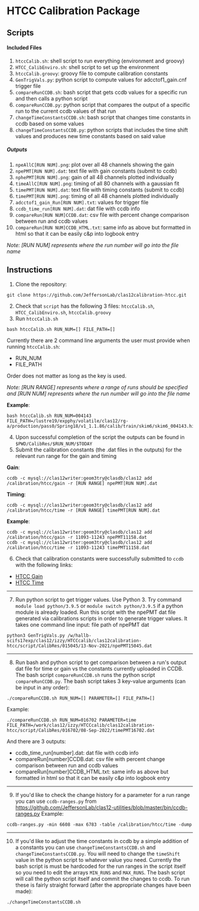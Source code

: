 # HTCC Calibration Package

## Scripts

#### Included Files
1. `htccCalib.sh`: shell script to run everything (environment and groovy)
2. `HTCC_CalibEnviro.sh`: shell script to set up the environment 
3. `htccCalib.groovy`: groovy file to compute calibration constants
4. `GenTrigVals.py`: python script to compute values for adcctof1_gain.cnf trigger file
5. `compareRunCCDB.sh`: bash script that gets ccdb values for a specific run and then calls a python script
6. `compareRunCCDB.py`: python script that compares the output of a specific run to the current ccdb values of that run
7. `changeTimeConstantsCCDB.sh`: bash script that changes time constants in ccdb based on some values
8. `changeTimeConstantsCCDB.py`: python scripts that includes the time shift values and produces new time constants based on said value

##### Outputs
1. `npeAllC[RUN NUM].png`: plot over all 48 channels showing the gain
2. `npePMT[RUN NUM].dat`: text file with gain constants (submit to ccdb)
3. `nphePMT[RUN NUM].png`: gain of all 48 channels plotted individually
4. `timeAllC[RUN NUM].png`: timing of all 80 channels with a gaussian fit
5. `timePMT[RUN NUM].dat`: text file with timing constants (submit to ccdb)
6. `timePMT[RUN NUM].png`: timing of all 48 channels plotted individually 
7. `adcctof1_gain_Run[RUN NUM].txt`: values for trigger file
8. `ccdb_time_run[RUN NUM].dat`: dat file with ccdb info
9. `compareRun[RUN NUM]CCDB.dat`: csv file with percent change comparison between run and ccdb values
10. `compareRun[RUN NUM]CCDB_HTML.txt`: same info as above but formatted in html so that it can be easily c&p into logbook entry

*Note: [RUN NUM] represents where the run number will go into the file name*

## Instructions

1. Clone the repository:
```
git clone https://github.com/JeffersonLab/clas12calibration-htcc.git
```
2. Check that `script` has the following 3 files: `htccCalib.sh`, `HTCC_CalibEnviro.sh`, `htccCalib.groovy`
3. Run `htccCalib.sh`
```
bash htccCalib.sh RUN_NUM=[] FILE_PATH=[]
```
Currently there are 2 command line arguments the user must provide when running `htccCalib.sh`: 
  - RUN_NUM
  - FILE_PATH

Order does not matter as long as the key is used. 

*Note: [RUN RANGE] represents where a range of runs should be specified and [RUN NUM] represents where the run number will go into the file name*

**Example**:
```
bash htccCalib.sh RUN_NUM=004143 FILE_PATH=/lustre19/expphy/volatile/clas12/rg-a/production/pass0/Spring18/v1_1.1.86/calib/train/skim6/skim6_004143.hipo
```
4. Upon successful completion of the script the outputs can be found in `$PWD/CalibRes/$RUN_NUM/$TODAY` 
5. Submit the calibration constants (the .dat files in the outputs) for the relevant run range for the gain and timing

**Gain**:
```
ccdb -c mysql://clas12writer:geom3try@clasdb/clas12 add /calibration/htcc/gain -r [RUN RANGE] npePMT[RUN NUM].dat
```
**Timing**:
```
ccdb -c mysql://clas12writer:geom3try@clasdb/clas12 add /calibration/htcc/time -r [RUN RANGE] timePMT[RUN NUM].dat
```
**Example**:
```
ccdb -c mysql://clas12writer:geom3try@clasdb/clas12 add /calibration/htcc/gain -r 11093-11243 npePMT11158.dat
ccdb -c mysql://clas12writer:geom3try@clasdb/clas12 add /calibration/htcc/time -r 11093-11243 timePMT11158.dat
```
6. Check that calibration constants were successfully submitted to `ccdb` with the following links: 
  - [HTCC Gain](https://clasweb.jlab.org/cgi-bin/ccdb/versions?table=/calibration/htcc/gain)
  - [HTCC Time](https://clasweb.jlab.org/cgi-bin/ccdb/versions?table=/calibration/htcc/time)
---
7. Run python script to get trigger values. Use Python 3. Try command `module load python/3.9.5` or `module switch python/3.9.5` if a python module is already loaded. Run this script with the npePMT dat file generated via calibrations scripts in order to generate trigger values. It takes one command line input: file path of npePMT dat 
```
python3 GenTrigVals.py /w/hallb-scifs17exp/clas12/izzy/HTCCcalib/clas12calibration-htcc/script/CalibRes/015045/13-Nov-2021/npePMT15045.dat
```
---
8. Run bash and python script to get comparison between a run's output dat file for time or gain vs the constants currently uploaded in CCDB. The bash script `compareRunCCDB.sh` runs the python script `compareRunCCDB.py`. The bash script takes 3 key-value arguments (can be input in any order):
```
./compareRunCCDB.sh RUN_NUM=[] PARAMETER=[] FILE_PATH=[]
```
Example:
```
./compareRunCCDB.sh RUN_NUM=016702 PARAMETER=time FILE_PATH=/work/clas12/izzy/HTCCcalib/clas12calibration-htcc/script/CalibRes/016702/08-Sep-2022/timePMT16702.dat
```
And there are 3 outputs: 
  - ccdb_time_run[number].dat: dat file with ccdb info
  - compareRun[number]CCDB.dat: csv file with percent change comparison between run and ccdb values
  - compareRun[number]CCDB_HTML.txt: same info as above but formatted in html so that it can be easily c&p into logbook entry
---
9. If you'd like to check the change history for a parameter for a run range you can use `ccdb-ranges.py` from https://github.com/JeffersonLab/clas12-utilities/blob/master/bin/ccdb-ranges.py 
Example:
```
ccdb-ranges.py -min 6608 -max 6783 -table /calibration/htcc/time -dump
```
---
10. If you'd like to adjust the time constants in ccdb by a simple addition of a constants you can use `changeTimeConstantsCCDB.sh` and `changeTimeConstantsCCDB.py`. You will need to change the `timeShift` value in the python script to whatever value you need. Currently the bash script is must be hardcoded for the run ranges in the script itself so you need to edit the arrays `MIN_RUNS` and `MAX_RUNS`. The bash script will call the python script itself and commit the changes to ccdb. To run these is fairly straight forward (after the appropriate changes have been made):
```
./changeTimeConstantsCCDB.sh
```
